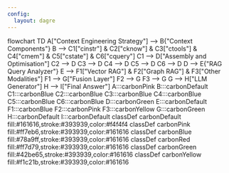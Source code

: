 ```yaml
---
config:
  layout: dagre
---
```

flowchart TD
    A["Context Engineering Strategy"] --> B{"Context Components"}
    B --> C1["cinstr"] & C2["cknow"] & C3["ctools"] & C4["cmem"] & C5["cstate"] & C6["cquery"]
    C1 --> D["Assembly and Optimisation"]
    C2 --> D
    C3 --> D
    C4 --> D
    C5 --> D
    C6 --> D
    D --> E{"RAG Query Analyzer"}
    E --> F1["Vector RAG"] & F2["Graph RAG"] & F3["Other Modalities"]
    F1 --> G["Fusion Layer"]
    F2 --> G
    F3 --> G
    G --> H["LLM Generator"]
    H --> I["Final Answer"]
     A:::carbonPink
     B:::carbonDefault
     C1:::carbonBlue
     C2:::carbonBlue
     C3:::carbonBlue
     C4:::carbonBlue
     C5:::carbonBlue
     C6:::carbonBlue
     D:::carbonGreen
     E:::carbonDefault
     F1:::carbonBlue
     F2:::carbonPink
     F3:::carbonYellow
     G:::carbonGreen
     H:::carbonDefault
     I:::carbonDefault
    classDef carbonDefault fill:#161616,stroke:#393939,color:#f4f4f4
    classDef carbonPink fill:#ff7eb6,stroke:#393939,color:#161616
    classDef carbonBlue fill:#78a9ff,stroke:#393939,color:#161616
    classDef carbonRed fill:#ff7d79,stroke:#393939,color:#161616
    classDef carbonGreen fill:#42be65,stroke:#393939,color:#161616
    classDef carbonYellow fill:#f1c21b,stroke:#393939,color:#161616
